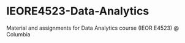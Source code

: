 # IEORE4523-Data-Analytics
Material and assignments for Data Analytics course (IEOR E4523) @ Columbia
